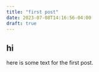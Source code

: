 ```yaml
---
title: "first post"
date: 2023-07-08T14:16:56-04:00
draft: true
---
```


## hi

here is some text for the first post.
